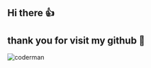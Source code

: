 ## Hi there 👍
## thank you for visit my github 🙂

![coderman](https://github.com/user-attachments/assets/07cb7567-bc4c-4941-8c46-4058a2c0d04b)
